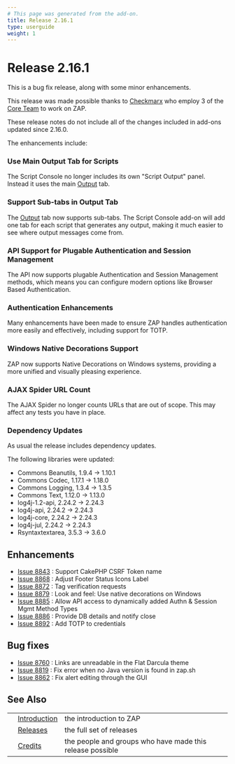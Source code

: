 ```yaml
---
# This page was generated from the add-on.
title: Release 2.16.1
type: userguide
weight: 1
---
```


# Release 2.16.1

This is a bug fix release, along with some minor enhancements.


This release was made possible thanks to [Checkmarx](https://checkmarx.com/)
who employ 3 of the [Core Team](/docs/team/) to work on ZAP.


These release notes do not include all of the changes included in add-ons updated since 2.16.0.


The enhancements include:

### Use Main Output Tab for Scripts

The Script Console no longer includes its own "Script Output" panel. Instead it uses the main [Output](/docs/desktop/ui/tabs/output/) tab.

### Support Sub-tabs in Output Tab

The [Output](/docs/desktop/ui/tabs/output/) tab now supports sub-tabs. The Script Console add-on will add one tab for each script that generates any output, making it much easier to see where output messages come from.

### API Support for Plugable Authentication and Session Management

The API now supports plugable Authentication and Session Management methods, which means you can configure modern options like Browser Based Authentication.

### Authentication Enhancements

Many enhancements have been made to ensure ZAP handles authentication more easily and effectively, including support for TOTP.

### Windows Native Decorations Support

ZAP now supports Native Decorations on Windows systems, providing a more unified and visually pleasing experience.

### AJAX Spider URL Count

The AJAX Spider no longer counts URLs that are out of scope. This may affect any tests you have in place.

### Dependency Updates

As usual the release includes dependency updates.


The following libraries were updated:

* Commons Beanutils, 1.9.4 → 1.10.1
* Commons Codec, 1.17.1 → 1.18.0
* Commons Logging, 1.3.4 → 1.3.5
* Commons Text, 1.12.0 → 1.13.0
* log4j-1.2-api, 2.24.2 → 2.24.3
* log4j-api, 2.24.2 → 2.24.3
* log4j-core, 2.24.2 → 2.24.3
* log4j-jul, 2.24.2 → 2.24.3
* Rsyntaxtextarea, 3.5.3 → 3.6.0

## Enhancements

* [Issue 8843](https://github.com/zaproxy/zaproxy/issues/8843) : Support CakePHP CSRF Token name
* [Issue 8868](https://github.com/zaproxy/zaproxy/issues/8868) : Adjust Footer Status Icons Label
* [Issue 8872](https://github.com/zaproxy/zaproxy/issues/8872) : Tag verification requests
* [Issue 8879](https://github.com/zaproxy/zaproxy/issues/8879) : Look and feel: Use native decorations on Windows
* [Issue 8885](https://github.com/zaproxy/zaproxy/issues/8885) : Allow API access to dynamically added Authn \& Session Mgmt Method Types
* [Issue 8886](https://github.com/zaproxy/zaproxy/issues/8886) : Provide DB details and notify close
* [Issue 8892](https://github.com/zaproxy/zaproxy/issues/8892) : Add TOTP to credentials

## Bug fixes

* [Issue 8760](https://github.com/zaproxy/zaproxy/issues/8760) : Links are unreadable in the Flat Darcula theme
* [Issue 8819](https://github.com/zaproxy/zaproxy/issues/8819) : Fix error when no Java version is found in zap.sh
* [Issue 8862](https://github.com/zaproxy/zaproxy/issues/8862) : Fix alert editing through the GUI

## See Also

|   |                                     |                                                           |
|---|-------------------------------------|-----------------------------------------------------------|
|   | [Introduction](/docs/desktop/)      | the introduction to ZAP                                   |
|   | [Releases](/docs/desktop/releases/) | the full set of releases                                  |
|   | [Credits](/docs/desktop/credits/)   | the people and groups who have made this release possible |
